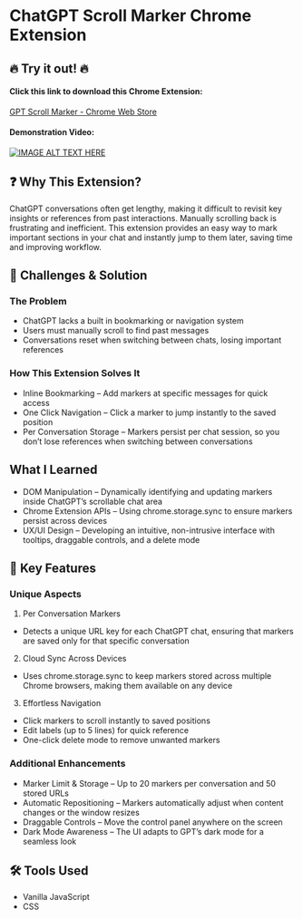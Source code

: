 # ChatGPT Scroll Marker Chrome Extension

## 🔥 Try it out! 🔥
#### Click this link to download this Chrome Extension:
[GPT Scroll Marker - Chrome Web Store
](https://chromewebstore.google.com/detail/gpt-scroll-marker/iimeacnpfifgmoliimmpannigpfiielk)
#### Demonstration Video:
[![IMAGE ALT TEXT HERE](https://img.youtube.com/vi/SbCpyCoVo10/0.jpg)](https://www.youtube.com/watch?v=SbCpyCoVo10)

## ❓ Why This Extension?
ChatGPT conversations often get lengthy, making it difficult to revisit key insights or references from past interactions. Manually scrolling back is frustrating and inefficient. This extension provides an easy way to mark important sections in your chat and instantly jump to them later, saving time and improving workflow.

## 🎯 Challenges & Solution
### The Problem
- ChatGPT lacks a built in bookmarking or navigation system
- Users must manually scroll to find past messages
- Conversations reset when switching between chats, losing important references

### How This Extension Solves It
- Inline Bookmarking – Add markers at specific messages for quick access
- One Click Navigation – Click a marker to jump instantly to the saved position
- Per Conversation Storage – Markers persist per chat session, so you don’t lose references when switching between conversations

## What I Learned
- DOM Manipulation – Dynamically identifying and updating markers inside ChatGPT’s scrollable chat area
- Chrome Extension APIs – Using chrome.storage.sync to ensure markers persist across devices
- UX/UI Design – Developing an intuitive, non-intrusive interface with tooltips, draggable controls, and a delete mode

## 🔑 Key Features
### Unique Aspects
1. Per Conversation Markers
  - Detects a unique URL key for each ChatGPT chat, ensuring that markers are saved only for that specific conversation
2. Cloud Sync Across Devices
  - Uses chrome.storage.sync to keep markers stored across multiple Chrome browsers, making them available on any device
3. Effortless Navigation
  - Click markers to scroll instantly to saved positions
  - Edit labels (up to 5 lines) for quick reference
  - One-click delete mode to remove unwanted markers

### Additional Enhancements
- Marker Limit & Storage – Up to 20 markers per conversation and 50 stored URLs
- Automatic Repositioning – Markers automatically adjust when content changes or the window resizes
- Draggable Controls – Move the control panel anywhere on the screen
- Dark Mode Awareness – The UI adapts to GPT’s dark mode for a seamless look

## 🛠️ Tools Used
- Vanilla JavaScript
- CSS
